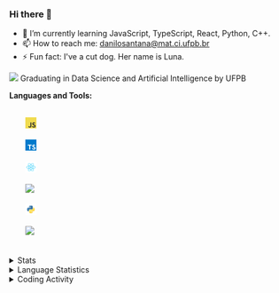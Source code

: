 ### Hi there 👋

- 🌱 I’m currently learning JavaScript, TypeScript, React, Python, C++.
- 📫 How to reach me: danilosantana@mat.ci.ufpb.br
- ⚡ Fun fact: I've a cut dog. Her name is Luna.

<img width="18" src="https://www.ufpb.br/ufpb/image-base/logo-ufpb-dark.png"> Graduating in Data Science and Artificial Intelligence by UFPB

**Languages and Tools:**



<div>
  <code>
    <img height="20" src="https://raw.githubusercontent.com/github/explore/80688e429a7d4ef2fca1e82350fe8e3517d3494d/topics/javascript/javascript.png">
  </code>
  <code>
    <img height="20" src="https://raw.githubusercontent.com/github/explore/80688e429a7d4ef2fca1e82350fe8e3517d3494d/topics/typescript/typescript.png">
  </code>
  <code>
    <img height="20" src="https://raw.githubusercontent.com/github/explore/80688e429a7d4ef2fca1e82350fe8e3517d3494d/topics/react/react.png">
  </code>
  <code>
    <img height="20" src="https://upload.wikimedia.org/wikipedia/commons/thumb/1/18/ISO_C%2B%2B_Logo.svg/1200px-ISO_C%2B%2B_Logo.svg.png">
  </code>
  <code>
    <img height="20" src="https://raw.githubusercontent.com/github/explore/80688e429a7d4ef2fca1e82350fe8e3517d3494d/topics/python/python.png">
  </code>
  <code>
    <img height="20" src="https://miro.medium.com/max/724/1*Hva7hcsFWulFUPhrEWui1A.jpeg">
  </code>
</div>

<br/>

<details>
  <summary>
   Stats
  </summary></br>
   <div style="display: flex">
<a href="https://github.com/danhenriquex/github-readme-stats">
  <img align="center" width="400px" src="https://github-readme-stats.vercel.app/api?include_all_commits=true&username=danhenriquex&count_private=true&show_icons=true&theme=tokyonight" />
</a>
  <br><br/>
<a href="https://github.com/anuraghazra/github-readme-stats">
  <img align="center" width="400px" src="https://github-readme-stats.vercel.app/api/top-langs/?username=danhenriquex&layout=compact&theme=tokyonight" />
</a>

</div>

<br/>
</details>




<details>
  <summary>
    Language Statistics
  </summary></br>
  
  <img src="https://wakatime.com/share/@danilohenriquexx/f3cf393d-b28c-4060-91da-746ae5d40e3a.svg" height="400" style="border-radius: 10px"/>
  
  </details>
  
 <details>
  <summary>
    Coding Activity
  </summary>
  <img src="https://wakatime.com/share/@danilohenriquexx/214a6c4e-3cdc-4699-9594-0b311c2d8743.svg" height="400"  style="border-radius: 10px"/>
  </details>



